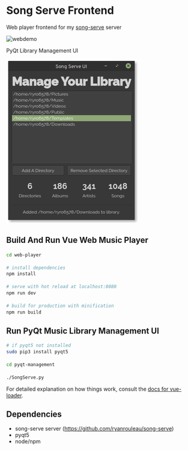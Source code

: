 # Song Serve Frontend

Web player frontend for my [song-serve](https://github.com/ryanrouleau/song-serve) server

![webdemo](/screenshots/demo.gif)

PyQt Library Management UI

![qtdemo](/screenshots/Qt.png)

## Build And Run Vue Web Music Player

``` bash
cd web-player

# install dependencies
npm install

# serve with hot reload at localhost:8080
npm run dev

# build for production with minification
npm run build
```

## Run PyQt Music Library Management UI
```bash
# if pyqt5 not installed
sudo pip3 install pyqt5

cd pyqt-management

./SongServe.py
```

For detailed explanation on how things work, consult the [docs for vue-loader](http://vuejs.github.io/vue-loader).

## Dependencies
- song-serve server (https://github.com/ryanrouleau/song-serve)
- pyqt5
- node/npm

